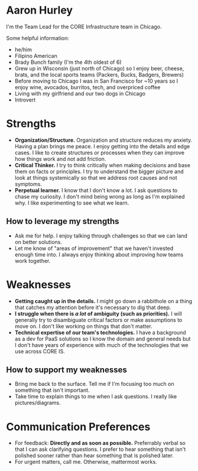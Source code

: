 # Aaron Hurley
I'm the Team Lead for the CORE Infrastructure team in Chicago.

Some helpful information:
- he/him
- Filipino American
- Brady Bunch family (I'm the 4th oldest of 6)
- Grew up in Wisconsin (just north of Chicago) so I enjoy beer, cheese, brats, and the local sports teams (Packers, Bucks, Badgers, Brewers)
- Before moving to Chicago I was in San Francisco for ~10 years so I enjoy wine, avocados, burritos, tech, and overpriced coffee
- Living with my girlfriend and our two dogs in Chicago
- Introvert

# Strengths
- **Organization/Structure.** Organization and structure reduces my anxiety. Having a plan brings me peace. I enjoy getting into the details and edge cases. I like to create structures or processes when they can improve how things work and not add friction.
- **Critical Thinker.** I try to think critically when making decisions and base them on facts or principles. I try to understand the bigger picture and look at things systemically so that we address root causes and not symptoms.
- **Perpetual learner.** I know that I don't know a lot. I ask questions to chase my curiosity. I don't mind being wrong as long as I'm explained why. I like experimenting to see what we learn.

## How to leverage my strengths
- Ask me for help. I enjoy talking through challenges so that we can land on better solutions.
- Let me know of "areas of improvement" that we haven't invested enough time into. I always enjoy thinking about improving how teams work together.

# Weaknesses
- **Getting caught up in the details.** I might go down a rabbithole on a thing that catches my attention before it's necessary to dig that deep.
- **I struggle when there is _a lot_ of ambiguity (such as priorities).** I will generally try to disambiguate critical factors or make assumptions to move on. I don't like working on things that don't matter.
- **Technical expertise of our team's technologies.** I have a background as a dev for PaaS solutions so I know the domain and general needs but I don't have years of experience with much of the technologies that we use across CORE IS.

## How to support my weaknesses
- Bring me back to the surface. Tell me if I'm focusing too much on something that isn't important.
- Take time to explain things to me when I ask questions. I really like pictures/diagrams.

# Communication Preferences
- For feedback: **Directly and as soon as possible.** Preferrably verbal so that I can ask clarifying questions. I prefer to hear something that isn't polished sooner rather than hear something that is polished later.
- For urgent matters, call me. Otherwise, mattermost works.
